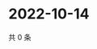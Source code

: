 # 2022-10-14

共 0 条

<!-- BEGIN WEIBO -->
<!-- 最后更新时间 Fri Oct 14 2022 01:29:34 GMT+0800 (China Standard Time) -->

<!-- END WEIBO -->
